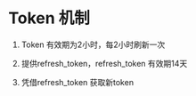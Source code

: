 # Token 机制

1. Token 有效期为2小时，每2小时刷新一次

2. 提供refresh_token，refresh_token 有效期14天

3. 凭借refresh_token 获取新token


